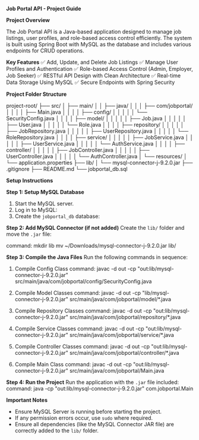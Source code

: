 **Job Portal API - Project Guide**

**Project Overview**

The Job Portal API is a Java-based application designed to manage job listings, user profiles, and role-based access control efficiently. The system is built using Spring Boot with MySQL as the database and includes various endpoints for CRUD operations.

**Key Features**
✅ Add, Update, and Delete Job Listings
✅ Manage User Profiles and Authentication
✅ Role-based Access Control (Admin, Employer, Job Seeker)
✅ RESTful API Design with Clean Architecture
✅ Real-time Data Storage Using MySQL
✅ Secure Endpoints with Spring Security

**Project Folder Structure**

project-root/
├── src/
│   ├── main/
│   │   ├── java/
│   │   │   ├── com/jobportal/
│   │   │   │   ├── Main.java
│   │   │   │   ├── config/
│   │   │   │   │   └── SecurityConfig.java
│   │   │   │   ├── model/
│   │   │   │   │   ├── Job.java
│   │   │   │   │   ├── User.java
│   │   │   │   │   └── Role.java
│   │   │   │   ├── repository/
│   │   │   │   │   ├── JobRepository.java
│   │   │   │   │   ├── UserRepository.java
│   │   │   │   │   └── RoleRepository.java
│   │   │   │   ├── service/
│   │   │   │   │   ├── JobService.java
│   │   │   │   │   ├── UserService.java
│   │   │   │   │   └── AuthService.java
│   │   │   │   ├── controller/
│   │   │   │   │   ├── JobController.java
│   │   │   │   │   ├── UserController.java
│   │   │   │   │   └── AuthController.java
│   └── resources/
│       └── application.properties
├── lib/
│   └── mysql-connector-j-9.2.0.jar
├── .gitignore
├── README.md
└── jobportal_db.sql

**Setup Instructions**

**Step 1: Setup MySQL Database**
1. Start the MySQL server.
2. Log in to MySQL:
3. Create the `jobportal_db` database:

**Step 2: Add MySQL Connector (if not added)**
Create the `lib/` folder and move the `.jar` file:

  command: mkdir lib
           mv ~/Downloads/mysql-connector-j-9.2.0.jar lib/

**Step 3: Compile the Java Files**
Run the following commands in sequence:
1. Compile Config Class
   command: javac -d out -cp "out:lib/mysql-connector-j-9.2.0.jar" src/main/java/com/jobportal/config/SecurityConfig.java

3. Compile Model Classes
   command: javac -d out -cp "lib/mysql-connector-j-9.2.0.jar" src/main/java/com/jobportal/model/*.java

3. Compile Repository Classes
   command: javac -d out -cp "out:lib/mysql-connector-j-9.2.0.jar" src/main/java/com/jobportal/repository/*.java

4. Compile Service Classes
   command: javac -d out -cp "out:lib/mysql-connector-j-9.2.0.jar" src/main/java/com/jobportal/service/*.java

5. Compile Controller Classes
   command: javac -d out -cp "out:lib/mysql-connector-j-9.2.0.jar" src/main/java/com/jobportal/controller/*.java
6. Compile Main Class
   command: javac -d out -cp "out:lib/mysql-connector-j-9.2.0.jar" src/main/java/com/jobportal/Main.java

**Step 4: Run the Project**
Run the application with the `.jar` file included:
   command: java -cp "out:lib/mysql-connector-j-9.2.0.jar" com.jobportal.Main

**Important Notes**
- Ensure MySQL Server is running before starting the project.
- If any permission errors occur, use `sudo` where required.
- Ensure all dependencies (like the MySQL Connector JAR file) are correctly added to the `lib/` folder.

